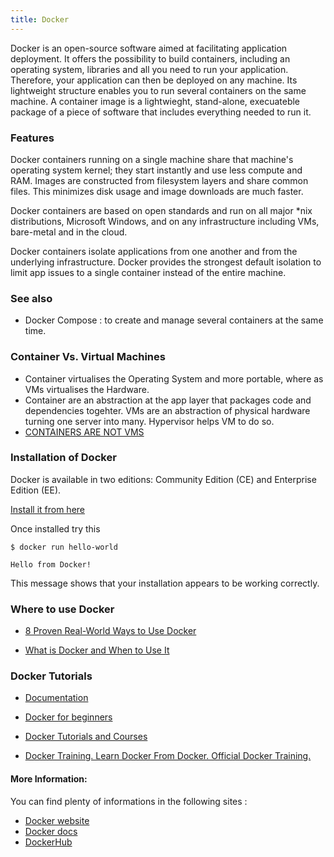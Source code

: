 ```yaml
---
title: Docker
---
```

[logo]: https://www.docker.com/sites/default/files/Whale%20Logo332_5.png "Docker"

Docker is an open-source software aimed at facilitating application deployment. It offers the possibility to build containers, including an operating system,
libraries and all you need to run your application. Therefore, your application can then be deployed on any machine. Its lightweight structure enables you to
run several containers on the same machine. A container image is a lightwieght, stand-alone, execuateble package of a piece of software that includes everything
needed to run it.

### Features
Docker containers running on a single machine share that machine's operating system kernel; they start instantly and use less compute and RAM. Images are
constructed from filesystem layers and share common files. This minimizes disk usage and image downloads are much faster.

Docker containers are based on open standards and run on all major \*nix distributions, Microsoft Windows, and on any infrastructure including VMs, bare-metal
and in the cloud.

Docker containers isolate applications from one another and from the underlying infrastructure. Docker provides the strongest default isolation to limit app
issues to a single container instead of the entire machine.

### See also
- Docker Compose : to create and manage several containers at the same time.

### Container Vs. Virtual Machines

* Container virtualises the Operating System and more portable, where as VMs virtualises the Hardware. 
* Container are an abstraction at the app layer that packages code and dependencies togehter. VMs are an abstraction of physical hardware turning one server into many. Hypervisor helps VM to do so.
* [CONTAINERS ARE NOT VMS](https://blog.docker.com/2016/03/containers-are-not-vms/)


### Installation of Docker

Docker is available in two editions: Community Edition (CE) and Enterprise Edition (EE).

[Install it from here](https://docs.docker.com/engine/installation/)

Once installed try this

```
$ docker run hello-world

Hello from Docker!
```
This message shows that your installation appears to be working correctly.


### Where to use Docker

* [8 Proven Real-World Ways to Use Docker](https://www.airpair.com/docker/posts/8-proven-real-world-ways-to-use-docker)

* [What is Docker and When to Use It](https://www.ctl.io/developers/blog/post/what-is-docker-and-when-to-use-it/)

### Docker Tutorials

* [Documentation](https://docs.docker.com/get-started/)

* [Docker for beginners](https://docker-curriculum.com/)

* [Docker Tutorials and Courses](https://hackr.io/tutorials/learn-docker)

* [Docker Training. Learn Docker From Docker. Official Docker Training.](https://training.docker.com/)


#### More Information:
You can find plenty of informations in the following sites : 
- <a href='https://www.docker.com/' target='_blank' rel='nofollow'>Docker website</a>
- <a href='https://docs.docker.com/' target='_blank' rel='nofollow'>Docker docs</a>
- <a href='https://hub.docker.com/' target='_blank' rel='nofollow'>DockerHub</a>
